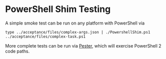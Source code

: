 # PowerShell Shim Testing

A simple smoke test can be run on any platform with PowerShell via
```
type ../acceptance/files/complex-args.json | ./PowershellShim.ps1 ../acceptance/files/complex-task.ps1
```

More complete tests can be run via [Pester](https://github.com/pester/Pester), which will exercise PowerShell 2 code paths.
